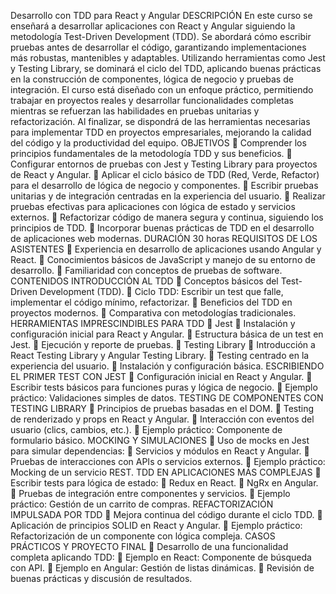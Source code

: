 Desarrollo con TDD para React y Angular
DESCRIPCIÓN
En este curso se enseñará a desarrollar aplicaciones con React y Angular siguiendo la metodología Test-Driven Development (TDD). Se abordará cómo escribir pruebas antes de desarrollar el código, garantizando implementaciones más robustas, mantenibles y adaptables. Utilizando herramientas como Jest y Testing Library, se dominará el ciclo del TDD, aplicando buenas prácticas en la construcción de componentes, lógica de negocio y pruebas de integración.
El curso está diseñado con un enfoque práctico, permitiendo trabajar en proyectos reales y desarrollar funcionalidades completas mientras se refuerzan las habilidades en pruebas unitarias y refactorización. Al finalizar, se dispondrá de las herramientas necesarias para implementar TDD en proyectos empresariales, mejorando la calidad del código y la productividad del equipo.
OBJETIVOS
	Comprender los principios fundamentales de la metodología TDD y sus beneficios.
	Configurar entornos de pruebas con Jest y Testing Library para proyectos de React y Angular.
	Aplicar el ciclo básico de TDD (Red, Verde, Refactor) para el desarrollo de lógica de negocio y componentes.
	Escribir pruebas unitarias y de integración centradas en la experiencia del usuario.
	Realizar pruebas efectivas para aplicaciones con lógica de estado y servicios externos.
	Refactorizar código de manera segura y continua, siguiendo los principios de TDD.
	Incorporar buenas prácticas de TDD en el desarrollo de aplicaciones web modernas.
DURACIÓN
30 horas
REQUISITOS DE LOS ASISTENTES
	Experiencia en desarrollo de aplicaciones usando Angular y React.
	Conocimientos básicos de JavaScript y manejo de su entorno de desarrollo.
	Familiaridad con conceptos de pruebas de software.
 
CONTENIDOS 
INTRODUCCIÓN AL TDD
	Conceptos básicos del Test-Driven Development (TDD).
	Ciclo TDD: Escribir un test que falle, implementar el código mínimo, refactorizar.
	Beneficios del TDD en proyectos modernos.
	Comparativa con metodologías tradicionales.
HERRAMIENTAS IMPRESCINDIBLES PARA TDD
	Jest
	Instalación y configuración inicial para React y Angular.
	Estructura básica de un test en Jest.
	Ejecución y reporte de pruebas.
	Testing Library
	Introducción a React Testing Library y Angular Testing Library.
	Testing centrado en la experiencia del usuario.
	Instalación y configuración básica.
ESCRIBIENDO EL PRIMER TEST CON JEST
	Configuración inicial en React y Angular.
	Escribir tests básicos para funciones puras y lógica de negocio.
	Ejemplo práctico: Validaciones simples de datos.
TESTING DE COMPONENTES CON TESTING LIBRARY
	Principios de pruebas basadas en el DOM.
	Testing de renderizado y props en React y Angular.
	Interacción con eventos del usuario (clics, cambios, etc.).
	Ejemplo práctico: Componente de formulario básico.
MOCKING Y SIMULACIONES
	Uso de mocks en Jest para simular dependencias:
	Servicios y módulos en React y Angular.
	Pruebas de interacciones con APIs o servicios externos.
	Ejemplo práctico: Mocking de un servicio REST.
TDD EN APLICACIONES MÁS COMPLEJAS
	Escribir tests para lógica de estado:
	Redux en React.
	NgRx en Angular.
	Pruebas de integración entre componentes y servicios.
	Ejemplo práctico: Gestión de un carrito de compras.
REFACTORIZACIÓN IMPULSADA POR TDD
	Mejora continua del código durante el ciclo TDD.
	Aplicación de principios SOLID en React y Angular.
	Ejemplo práctico: Refactorización de un componente con lógica compleja.
CASOS PRÁCTICOS Y PROYECTO FINAL
	Desarrollo de una funcionalidad completa aplicando TDD:
	Ejemplo en React: Componente de búsqueda con API.
	Ejemplo en Angular: Gestión de listas dinámicas.
	Revisión de buenas prácticas y discusión de resultados.

